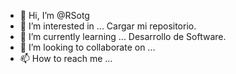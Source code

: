 - 👋 Hi, I’m @RSotg
- 👀 I’m interested in ... Cargar mi repositorio.
- 🌱 I’m currently learning ... Desarrollo de Software.
- 💞️ I’m looking to collaborate on ...
- 📫 How to reach me ...

<!---
RSotg/RSotg is a ✨ special ✨ repository because its `README.md` (this file) appears on your GitHub profile.
You can click the Preview link to take a look at your changes.
--->

